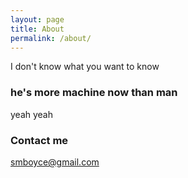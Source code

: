 ```yaml
---
layout: page
title: About
permalink: /about/
---
```


I don't know what you want to know

### he's more machine now than man

yeah yeah

### Contact me

[smboyce@gmail.com](mailto:smboyce@gmail.com)